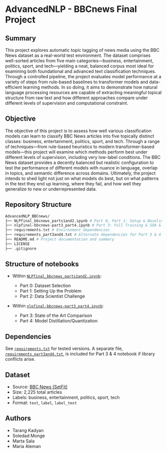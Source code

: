 # AdvancedNLP - BBCnews Final Project

## Summary

This project explores automatic topic tagging of news media using the BBC News dataset as a real-world test environment. The dataset comprises well-sorted articles from five main categories—business, entertainment, politics, sport, and tech—yielding a neat, balanced corpus most ideal for examining both foundational and advanced text classification techniques. Through a controlled pipeline, the project evaluates model performance at a variety of steps from rule-based baselines to transformer models and data-efficient learning methods. In so doing, it aims to demonstrate how natural language processing resources are capable of extracting meaningful topical structure from raw text and how different approaches compare under different levels of supervision and computational constraint.


## Objective

The objective of this project is to assess how well various classification models can learn to classify BBC News articles into five topically distinct classes: business, entertainment, politics, sport, and tech. Through a range of techniques—from rule-based heuristics to modern transformer-based models—this project will examine which methods perform best under different levels of supervision, including very low-label conditions. The BBC News dataset provides a decently balanced but realistic configuration to test the performance of different models with nuance in language, overlap in topics, and semantic difference across domains. Ultimately, the project intends to shed light not just on what models do best, but on what patterns in the text they end up learning, where they fail, and how well they generalize to new or underrepresented data.


## Repository Structure
```bash
AdvancedNLP_BBCnews/ 
├── NLPfinal_bbcnews_parts1and2.ipynb # Part 0, Part 1: Setup & Baselines, & Part 2: Label-Efficient Learning
├── nlpfinal-bbcnews-part3_part4.ipynb # Part 3: Full Training & SOA & Part 4: Distillation
├── requirements.txt # Environment dependencies
├── requirements_part3and4.txt # Alternate dependencies for Part 3 & 4 notebook
├── README.md # Project documentation and summary
├── LICENSE
├── .gitignore
```


## Structure of notebooks

- Within [`NLPfinal_bbcnews_parts1and2.ipynb`](./NLPfinal_bbcnews_parts1and2.ipynb):
    - Part 0: Dataset Selection
    - Part 1: Setting Up the Problem
    - Part 2: Data Scientist Challenge 

- Within [`nlpfinal-bbcnews-part3_part4.ipynb`](./nlpfinal-bbcnews-part3_part4.ipynb):
    - Part 3: State of the Art Comparison
    - Part 4: Model Distillation/Quantization


## Dependencies
See [`requirements.txt`](./requirements.txt) for tested versions. A separate file, [`requirements_part3and4.txt`](./requirements_part3and4.txt), is included for Part 3 & 4 notebook if library conflicts arise.


## Dataset

- Source: [BBC News (SetFit)](https://huggingface.co/datasets/SetFit/bbc-news)
- Size: 2,225 total articles
- Labels: business, entertainment, politics, sport, tech
- Format: `text`, `label`, `label_text`


## Authors
- Tarang Kadyan
- Soledad Monge
- Marta Sala 
- Maria Aleman